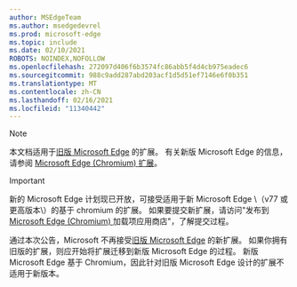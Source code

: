 ```yaml
---
author: MSEdgeTeam
ms.author: msedgedevrel
ms.prod: microsoft-edge
ms.topic: include
ms.date: 02/10/2021
ROBOTS: NOINDEX,NOFOLLOW
ms.openlocfilehash: 272097d406f6b3574fc86abb5f4d4cb975eadec6
ms.sourcegitcommit: 988c9add287abd203acf1d5d51ef7146e6f0b351
ms.translationtype: MT
ms.contentlocale: zh-CN
ms.lasthandoff: 02/16/2021
ms.locfileid: "11340442"
---
```

> [!NOTE]
> 本文档适用于[旧版 Microsoft Edge][MicrosoftSupportEdgeLegacy] 的扩展。 有关新版 Microsoft Edge 的信息，请参阅 [Microsoft Edge (Chromium) 扩展][MicrosoftEdgeExtensionsChromiumIndex]。

> [!IMPORTANT]
> 新的 Microsoft Edge 计划现已开放，可接受适用于新 Microsoft Edge \（v77 或更高版本\）的基于 chromium 的扩展。 如果要提交新扩展，请访问"发布到 [Microsoft Edge (Chromium) ][ExtensionsChromiumPublish] 加载项应用商店"，了解提交过程。  
> 
> 通过本次公告，Microsoft 不再接受[旧版 Microsoft Edge][MicrosoftSupportEdgeLegacy] 的新扩展。 如果你拥有旧版的扩展，则应开始将扩展迁移到新版 Microsoft Edge 的过程。  新版 Microsoft Edge 基于 Chromium，因此针对旧版 Microsoft Edge 设计的扩展不适用于新版本。  
> 

<!-- links -->  

[MicrosoftEdgeExtensionsChromiumIndex]: /microsoft-edge/extensions-chromium/index "Microsoft Edge (Chromium) 扩展"
[ExtensionsChromiumPublish]: /microsoft-edge/extensions-chromium/publish/publish-extension "发布扩展"  

[MicrosoftSupportEdgeLegacy]: https://support.microsoft.com/help/4533505/what-is-microsoft-edge-legacy "什么是 Microsoft Edge 旧版？| Microsoft 支持"  
